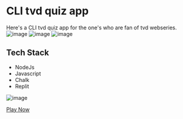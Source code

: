 # CLI tvd quiz app

Here's a CLI tvd quiz app for the one's who are fan of tvd webseries.
![image](https://img.shields.io/github/issues/Namrata-J/Project-2)
![image](https://img.shields.io/github/forks/Namrata-J/Project-2)
![image](https://img.shields.io/github/stars/Namrata-J/Project-2)

## Tech Stack
- NodeJs
- Javascript
- Chalk
- Replit

![image](https://user-images.githubusercontent.com/82696858/191938706-560fb249-a267-445c-9d05-56392e2a97c7.png)

[Play Now](https://replit.com/@NamrataJain29/CLI-tvd-quiz#index.js)
